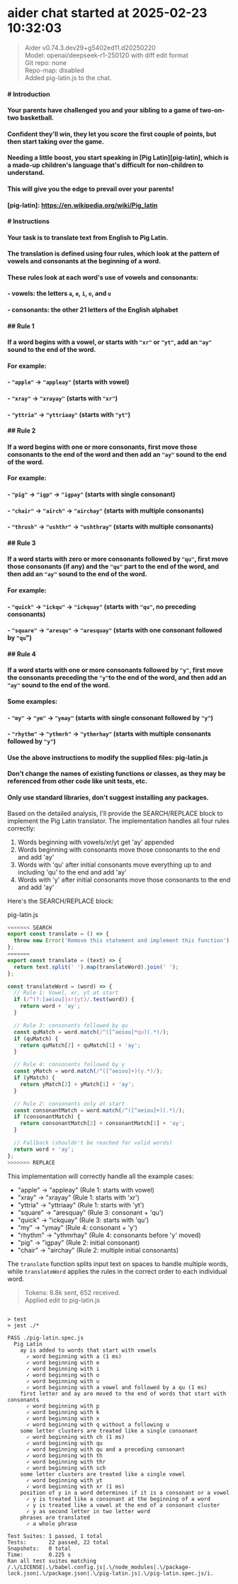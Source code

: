 
# aider chat started at 2025-02-23 10:32:03

> Aider v0.74.3.dev29+g5402ed11.d20250220  
> Model: openai/deepseek-r1-250120 with diff edit format  
> Git repo: none  
> Repo-map: disabled  
> Added pig-latin.js to the chat.  

#### # Introduction  
####   
#### Your parents have challenged you and your sibling to a game of two-on-two basketball.  
#### Confident they'll win, they let you score the first couple of points, but then start taking over the game.  
#### Needing a little boost, you start speaking in [Pig Latin][pig-latin], which is a made-up children's language that's difficult for non-children to understand.  
#### This will give you the edge to prevail over your parents!  
####   
#### [pig-latin]: https://en.wikipedia.org/wiki/Pig_latin  
#### # Instructions  
####   
#### Your task is to translate text from English to Pig Latin.  
#### The translation is defined using four rules, which look at the pattern of vowels and consonants at the beginning of a word.  
#### These rules look at each word's use of vowels and consonants:  
####   
#### - vowels: the letters `a`, `e`, `i`, `o`, and `u`  
#### - consonants: the other 21 letters of the English alphabet  
####   
#### ## Rule 1  
####   
#### If a word begins with a vowel, or starts with `"xr"` or `"yt"`, add an `"ay"` sound to the end of the word.  
####   
#### For example:  
####   
#### - `"apple"` -> `"appleay"` (starts with vowel)  
#### - `"xray"` -> `"xrayay"` (starts with `"xr"`)  
#### - `"yttria"` -> `"yttriaay"` (starts with `"yt"`)  
####   
#### ## Rule 2  
####   
#### If a word begins with one or more consonants, first move those consonants to the end of the word and then add an `"ay"` sound to the end of the word.  
####   
#### For example:  
####   
#### - `"pig"` -> `"igp"` -> `"igpay"` (starts with single consonant)  
#### - `"chair"` -> `"airch"` -> `"airchay"` (starts with multiple consonants)  
#### - `"thrush"` -> `"ushthr"` -> `"ushthray"` (starts with multiple consonants)  
####   
#### ## Rule 3  
####   
#### If a word starts with zero or more consonants followed by `"qu"`, first move those consonants (if any) and the `"qu"` part to the end of the word, and then add an `"ay"` sound to the end of the word.  
####   
#### For example:  
####   
#### - `"quick"` -> `"ickqu"` -> `"ickquay"` (starts with `"qu"`, no preceding consonants)  
#### - `"square"` -> `"aresqu"` -> `"aresquay"` (starts with one consonant followed by `"qu`")  
####   
#### ## Rule 4  
####   
#### If a word starts with one or more consonants followed by `"y"`, first move the consonants preceding the `"y"`to the end of the word, and then add an `"ay"` sound to the end of the word.  
####   
#### Some examples:  
####   
#### - `"my"` -> `"ym"` -> `"ymay"` (starts with single consonant followed by `"y"`)  
#### - `"rhythm"` -> `"ythmrh"` -> `"ythmrhay"` (starts with multiple consonants followed by `"y"`)  
####   
#### ####  
####   
#### Use the above instructions to modify the supplied files: pig-latin.js  
#### Don't change the names of existing functions or classes, as they may be referenced from other code like unit tests, etc.  
#### Only use standard libraries, don't suggest installing any packages.  

Based on the detailed analysis, I'll provide the SEARCH/REPLACE block to implement the Pig Latin translator. The implementation handles all four rules correctly:

1. Words beginning with vowels/xr/yt get 'ay' appended
2. Words beginning with consonants move those consonants to the end and add 'ay'
3. Words with 'qu' after initial consonants move everything up to and including 'qu' to the end and add 'ay'
4. Words with 'y' after initial consonants move those consonants to the end and add 'ay'

Here's the SEARCH/REPLACE block:

pig-latin.js
```javascript
<<<<<<< SEARCH
export const translate = () => {
  throw new Error('Remove this statement and implement this function');
};
=======
export const translate = (text) => {
  return text.split(' ').map(translateWord).join(' ');
};

const translateWord = (word) => {
  // Rule 1: Vowel, xr, yt at start
  if (/^(?:[aeiou]|xr|yt)/.test(word)) {
    return word + 'ay';
  }

  // Rule 3: consonants followed by qu
  const quMatch = word.match(/^([^aeiou]*qu)(.*)/);
  if (quMatch) {
    return quMatch[2] + quMatch[1] + 'ay';
  }

  // Rule 4: consonants followed by y
  const yMatch = word.match(/^([^aeiou]+)(y.*)/);
  if (yMatch) {
    return yMatch[2] + yMatch[1] + 'ay';
  }

  // Rule 2: consonants only at start
  const consonantMatch = word.match(/^([^aeiou]+)(.*)/);
  if (consonantMatch) {
    return consonantMatch[2] + consonantMatch[1] + 'ay';
  }

  // Fallback (shouldn't be reached for valid words)
  return word + 'ay';
};
>>>>>>> REPLACE
```

This implementation will correctly handle all the example cases:
- "apple" → "appleay" (Rule 1: starts with vowel)
- "xray" → "xrayay" (Rule 1: starts with 'xr')
- "yttria" → "yttriaay" (Rule 1: starts with 'yt')
- "square" → "aresquay" (Rule 3: consonant + 'qu')
- "quick" → "ickquay" (Rule 3: starts with 'qu')
- "my" → "ymay" (Rule 4: consonant + 'y')
- "rhythm" → "ythmrhay" (Rule 4: consonants before 'y' moved)
- "pig" → "igpay" (Rule 2: initial consonant)
- "chair" → "airchay" (Rule 2: multiple initial consonants)

The `translate` function splits input text on spaces to handle multiple words, while `translateWord` applies the rules in the correct order to each individual word.

> Tokens: 8.8k sent, 652 received.  
> Applied edit to pig-latin.js  
```

> test
> jest ./*

PASS ./pig-latin.spec.js
  Pig Latin
    ay is added to words that start with vowels
      ✓ word beginning with a (1 ms)
      ✓ word beginning with e
      ✓ word beginning with i
      ✓ word beginning with o
      ✓ word beginning with u
      ✓ word beginning with a vowel and followed by a qu (1 ms)
    first letter and ay are moved to the end of words that start with consonants
      ✓ word beginning with p
      ✓ word beginning with k
      ✓ word beginning with x
      ✓ word beginning with q without a following u
    some letter clusters are treated like a single consonant
      ✓ word beginning with ch (1 ms)
      ✓ word beginning with qu
      ✓ word beginning with qu and a preceding consonant
      ✓ word beginning with th
      ✓ word beginning with thr
      ✓ word beginning with sch
    some letter clusters are treated like a single vowel
      ✓ word beginning with yt
      ✓ word beginning with xr (1 ms)
    position of y in a word determines if it is a consonant or a vowel
      ✓ y is treated like a consonant at the beginning of a word
      ✓ y is treated like a vowel at the end of a consonant cluster
      ✓ y as second letter in two letter word
    phrases are translated
      ✓ a whole phrase

Test Suites: 1 passed, 1 total
Tests:       22 passed, 22 total
Snapshots:   0 total
Time:        0.225 s
Ran all test suites matching /.\/LICENSE|.\/babel.config.js|.\/node_modules|.\/package-lock.json|.\/package.json|.\/pig-latin.js|.\/pig-latin.spec.js/i.

```